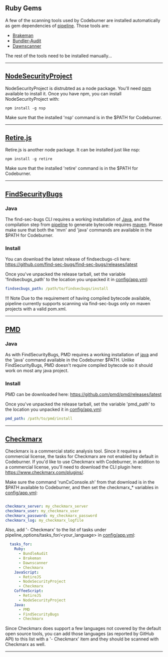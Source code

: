 ## Ruby Gems
A few of the scanning tools used by Codeburner are installed automatically as gem dependencies of <a href="https://github.com/OWASP/pipeline" target="_blank">pipeline</a>.  Those tools are:

* <a href="http://brakemanscanner.org/" target="_blank">Brakeman</a>
* <a href="https://github.com/rubysec/bundler-audit" target="_blank">Bundler-Audit</a>
* <a href="http://dawnscanner.org/" target="_blank">Dawnscanner</a>

The rest of the tools need to be installed manually...

***

## <a href="https://nodesecurity.io/" target="_blank">NodeSecurityProject</a>
NodeSecurityProject is distrubted as a node package.  You'll need <a href="https://www.npmjs.com/" target="_blank">npm</a> available to install it.  Once you have npm, you can install NodeSecurityProject with:

<pre class="command-line"><code class="language-bash">npm install -g nsp</code></pre>

Make sure that the installed 'nsp' command is in the $PATH for Codeburner.

***

## <a href="https://retirejs.github.io/retire.js/" target="_blank">Retire.js</a>
Retire.js is another node package.  It can be installed just like nsp:

<pre class="command-line"><code class="language-bash">npm install -g retire</code></pre>

Make sure that the installed 'retire' command is in the $PATH for Codeburner.

***

## <a href="https://find-sec-bugs.github.io/" target="_blank">FindSecurityBugs</a>
### Java
The find-sec-bugs CLI requires a working installation of <a href="https://www.java.com/en/download/help/download_options.xml" target="_blank">Java</a>, and the compilation step from <a href="https://github.com/OWASP/pipeline" target="_blank">pipeline</a> to generate bytecode requires <a href="https://maven.apache.org/" target="_blank">maven</a>.  Please make sure that both the 'mvn' and 'java' commands are available in the $PATH for Codeburner.

### Install
You can download the latest release of findsecbugs-cli here: <a href="https://github.com/find-sec-bugs/find-sec-bugs/releases/latest" target="_blank">https://github.com/find-sec-bugs/find-sec-bugs/releases/latest</a>

Once you've unpacked the release tarball, set the variable 'findsecbugs_path' to the location you unpacked it in <a href="https://github.com/groupon/codeburner/blob/master/config/app.yml" target="_blank">config/app.yml</a>:

```yaml
findsecbugs_path: /path/to/findsecbugs/install
```

!!! Note
    Due to the requirement of having compiled bytecode available, pipeline currently supports scanning via find-sec-bugs only on maven projects with a valid pom.xml.

***

## <a href="http://pmd.github.io" target="_blank">PMD</a>
### Java
As with FindSecurityBugs, PMD requires a working installation of <a href="https://www.java.com/en/download/help/download_options.xml" target="_blank">java</a> and the 'java' command available in the Codeburner $PATH.  Unlike FindSecurityBugs, PMD doesn't require compiled bytecode so it should work on most any java project.

### Install
PMD can be downloaded here: <a href="https://github.com/pmd/pmd/releases/latest" target="_blank">https://github.com/pmd/pmd/releases/latest</a>

Once you've unpacked the release tarball, set the variable 'pmd_path' to the location you unpacked it in <a href="https://github.com/groupon/codeburner/blob/master/config/app.yml" target="_blank">config/app.yml</a>:

```yaml
pmd_path: /path/to/pmd/install
```

***

## <a href="http://www.checkmarx.com" target="_blank">Checkmarx</a>
Checkmarx is a commercial static analysis tool.  Since it requires a commercial license, the tasks for Checkmarx are not enabled by default in Codeburner.  If you'd like to use Checkmarx with Codeburner, in addition to a commercial license, you'll need to download the CLI plugin here: <a href="https://www.checkmarx.com/plugins/" target="_blank">https://www.checkmarx.com/plugins/</a>.

Make sure the command 'runCxConsole.sh' from that download is in the $PATH available to Codeburner, and then set the checkmarx_* variables in <a href="https://github.com/groupon/codeburner/blob/master/config/app.yml" target="_blank">config/app.yml</a>:

```yaml

checkmarx_server: my_checkmarx_server
checkmarx_user: my_checkmarx_user
checkmarx_password: my_checkmarx_password
checkmarx_log: my_checkmarx_logfile
```

Also, add '- Checkmarx' to the list of tasks under pipeline_options/tasks_for/<your_language> in <a href="https://github.com/groupon/codeburner/blob/master/config/app.yml" target="_blank">config/app.yml</a>:

```yaml
  tasks_for:
    Ruby:
      - BundleAudit
      - Brakeman
      - Dawnscanner
      - Checkmarx
    JavaScript:
      - RetireJS
      - NodeSecurityProject
      - Checkmarx
    CoffeeScript:
      - RetireJS
      - NodeSecurityProject
    Java:
      - PMD
      - FindSecurityBugs
      - Checkmarx
```

Since Checkmarx does support a few languages not covered by the default open source tools, you can add those languages (as reported by GitHub API) to this list with a '- Checkmarx' item and they should be scanned with Checkmarx as well.


***
